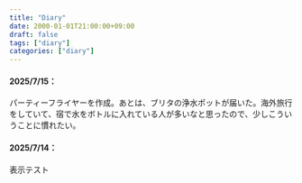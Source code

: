 ```yaml
---
title: "Diary"
date: 2000-01-01T21:00:00+09:00
draft: false
tags: ["diary"]
categories: ["diary"]
---
```


<!-- 追記テンプレ -->
<!-- ## YYYY/MM/DD： -->
<!-- 本文 -->

#### 2025/7/15：
パーティーフライヤーを作成。あとは、ブリタの浄水ポットが届いた。海外旅行をしていて、宿で水をボトルに入れている人が多いなと思ったので、少しこういうことに慣れたい。
#### 2025/7/14：
表示テスト